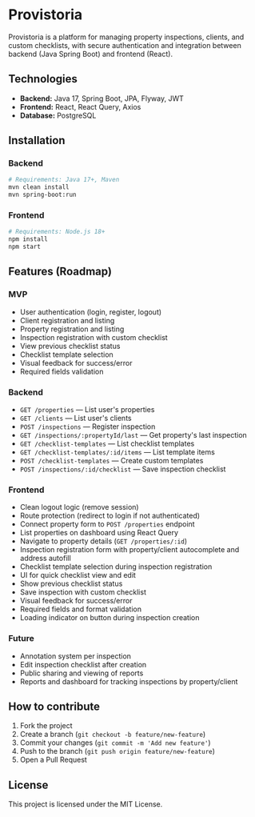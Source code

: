 # Provistoria

Provistoria is a platform for managing property inspections, clients, and custom checklists, with secure authentication and integration between backend (Java Spring Boot) and frontend (React).

## Technologies

- **Backend:** Java 17, Spring Boot, JPA, Flyway, JWT
- **Frontend:** React, React Query, Axios
- **Database:** PostgreSQL

## Installation

### Backend

```bash
# Requirements: Java 17+, Maven
mvn clean install
mvn spring-boot:run
```

### Frontend

```bash
# Requirements: Node.js 18+
npm install
npm start
```

## Features (Roadmap)

### MVP

- User authentication (login, register, logout)
- Client registration and listing
- Property registration and listing
- Inspection registration with custom checklist
- View previous checklist status
- Checklist template selection
- Visual feedback for success/error
- Required fields validation

### Backend

- `GET /properties` — List user's properties
- `GET /clients` — List user's clients
- `POST /inspections` — Register inspection
- `GET /inspections/:propertyId/last` — Get property's last inspection
- `GET /checklist-templates` — List checklist templates
- `GET /checklist-templates/:id/items` — List template items
- `POST /checklist-templates` — Create custom templates
- `POST /inspections/:id/checklist` — Save inspection checklist

### Frontend

- Clean logout logic (remove session)
- Route protection (redirect to login if not authenticated)
- Connect property form to `POST /properties` endpoint
- List properties on dashboard using React Query
- Navigate to property details (`GET /properties/:id`)
- Inspection registration form with property/client autocomplete and address autofill
- Checklist template selection during inspection registration
- UI for quick checklist view and edit
- Show previous checklist status
- Save inspection with custom checklist
- Visual feedback for success/error
- Required fields and format validation
- Loading indicator on button during inspection creation

### Future

- Annotation system per inspection
- Edit inspection checklist after creation
- Public sharing and viewing of reports
- Reports and dashboard for tracking inspections by property/client

## How to contribute

1. Fork the project
2. Create a branch (`git checkout -b feature/new-feature`)
3. Commit your changes (`git commit -m 'Add new feature'`)
4. Push to the branch (`git push origin feature/new-feature`)
5. Open a Pull Request

## License

This project is licensed under the MIT License.

